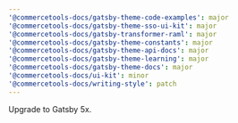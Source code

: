 ```yaml
---
'@commercetools-docs/gatsby-theme-code-examples': major
'@commercetools-docs/gatsby-theme-sso-ui-kit': major
'@commercetools-docs/gatsby-transformer-raml': major
'@commercetools-docs/gatsby-theme-constants': major
'@commercetools-docs/gatsby-theme-api-docs': major
'@commercetools-docs/gatsby-theme-learning': major
'@commercetools-docs/gatsby-theme-docs': major
'@commercetools-docs/ui-kit': minor
'@commercetools-docs/writing-style': patch
---
```


Upgrade to Gatsby 5x.
